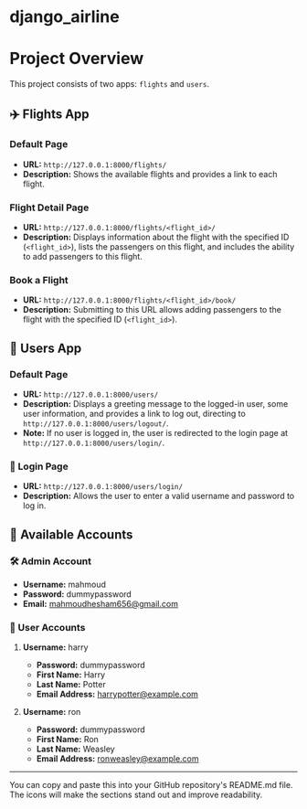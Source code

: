 # django_airline

# Project Overview

This project consists of two apps: `flights` and `users`.

## ✈️ Flights App

### Default Page
- **URL:** `http://127.0.0.1:8000/flights/`
- **Description:** Shows the available flights and provides a link to each flight.

### Flight Detail Page
- **URL:** `http://127.0.0.1:8000/flights/<flight_id>/`
- **Description:** Displays information about the flight with the specified ID (`<flight_id>`), lists the passengers on this flight, and includes the ability to add passengers to this flight.

### Book a Flight
- **URL:** `http://127.0.0.1:8000/flights/<flight_id>/book/`
- **Description:** Submitting to this URL allows adding passengers to the flight with the specified ID (`<flight_id>`).

## 👤 Users App

### Default Page
- **URL:** `http://127.0.0.1:8000/users/`
- **Description:** Displays a greeting message to the logged-in user, some user information, and provides a link to log out, directing to `http://127.0.0.1:8000/users/logout/`.
- **Note:** If no user is logged in, the user is redirected to the login page at `http://127.0.0.1:8000/users/login/`.

### 🔐 Login Page
- **URL:** `http://127.0.0.1:8000/users/login/`
- **Description:** Allows the user to enter a valid username and password to log in.

## 📝 Available Accounts

### 🛠️ Admin Account
- **Username:** mahmoud
- **Password:** dummypassword
- **Email:** mahmoudhesham656@gmail.com

### 👥 User Accounts

1. **Username:** harry
   - **Password:** dummypassword
   - **First Name:** Harry
   - **Last Name:** Potter
   - **Email Address:** harrypotter@example.com

2. **Username:** ron
   - **Password:** dummypassword
   - **First Name:** Ron
   - **Last Name:** Weasley
   - **Email Address:** ronweasley@example.com

---

You can copy and paste this into your GitHub repository's README.md file. The icons will make the sections stand out and improve readability.
